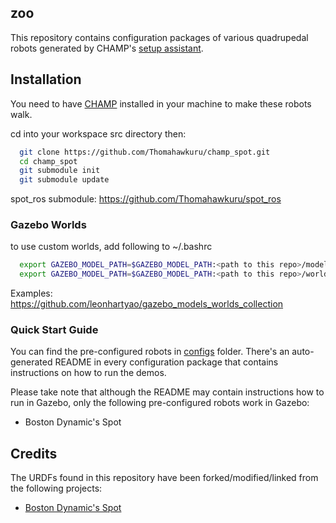 ## zoo

This repository contains configuration packages of various quadrupedal robots generated by CHAMP's [setup assistant](https://github.com/chvmp/champ_setup_assistant).

## Installation

You need to have [CHAMP](https://github.com/chvmp/champ) installed in your machine to make these robots walk.

cd into your workspace src directory then:

```bash
  git clone https://github.com/Thomahawkuru/champ_spot.git
  cd champ_spot
  git submodule init
  git submodule update
```

spot_ros submodule: https://github.com/Thomahawkuru/spot_ros

### Gazebo Worlds
to use custom worlds, add following to ~/.bashrc

```bash
  export GAZEBO_MODEL_PATH=$GAZEBO_MODEL_PATH:<path to this repo>/models
  export GAZEBO_MODEL_PATH=$GAZEBO_MODEL_PATH:<path to this repo>/worlds
```
Examples: https://github.com/leonhartyao/gazebo_models_worlds_collection

### Quick Start Guide

You can find the pre-configured robots in [configs](https://github.com/chvmp/robots/tree/master/configs) folder. There's an auto-generated README in every configuration package that contains instructions on how to run the demos.

Please take note that although the README may contain instructions how to run in Gazebo, only the following pre-configured robots work in Gazebo:

- Boston Dynamic's Spot

## Credits

The URDFs found in this repository have been forked/modified/linked from the following projects:

- [Boston Dynamic's Spot](https://github.com/clearpathrobotics/spot_ros)
